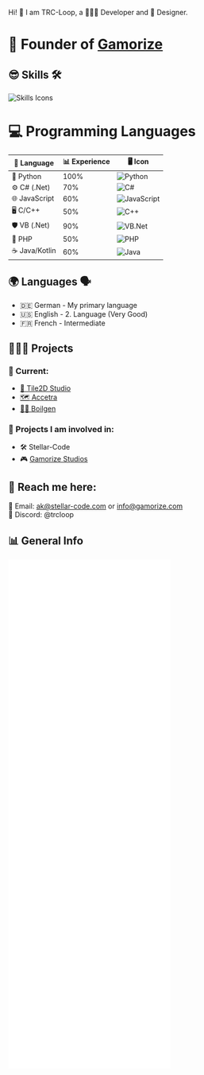 Hi! 👋 I am TRC-Loop, a 👨🏼‍💻 Developer and 🎨 Designer. 

# 🚀 Founder of [Gamorize](https://gamorize.com)

## 😎 Skills 🛠️
![Skills Icons](https://skillicons.dev/icons?i=apple,windows,bash,dotnet,bootstrap,sqlite,flask,qt,cs,css,js,html,php,py,java,go,kotlin,lua,arduino,raspberrypi,codepen,git,github,githubactions,vscode,visualstudio,replit,idea,robloxstudio,md,svg&perline=7&theme=dark)

# 💻 Programming Languages
| 📝 Language   | 📊 Experience | 🖥️ Icon                                                                                      |
|---------------|---------------|---------------------------------------------------------------------------------------------|
| 🐍 Python     | 100%          | ![Python](https://skillicons.dev/icons?i=py&theme=dark)                                     |
| ⚙️ C# (.Net)  | 70%           | ![C#](https://skillicons.dev/icons?i=cs,dotnet&theme=dark)                                 |
| 🌐 JavaScript | 60%           | ![JavaScript](https://skillicons.dev/icons?i=js&theme=dark)                               |
| 🖥️ C/C++      | 50%           | ![C++](https://skillicons.dev/icons?i=cpp,c&theme=dark)                                    |
| 🛡️ VB (.Net)  | 90%           | ![VB.Net](https://skillicons.dev/icons?i=dotnet,vb&theme=dark)                             |
| 🐘 PHP        | 50%           | ![PHP](https://skillicons.dev/icons?i=php&theme=dark)                                      |
| ☕ Java/Kotlin| 60%           | ![Java](https://skillicons.dev/icons?i=java,kotlin&theme=dark)                             |

## 🌍 Languages 🗣️
- 🇩🇪 German - My primary language
- 🇺🇸 English - 2. Language (Very Good)
- 🇫🇷 French - Intermediate

## 👨🏼‍💻 Projects
### 🔨 Current:
- [🧩 Tile2D Studio](https://github.com/Gamorize/Tile2D-Studio)
- [🗺️ Accetra](https://github/Gamorize/accetra)
- [🧑‍🍳 Boilgen ](https://github/TRC-Loop/boilgen)

### 💼 Projects I am involved in:
- 🛠️ Stellar-Code
- 🎮 [Gamorize Studios](https://gamorize.com)

## 📇 Reach me here:
📧 Email: ak@stellar-code.com or info@gamorize.com  
💬 Discord: @trcloop

## 📊 General Info
![📊 Metrics](github-metrics.svg)
